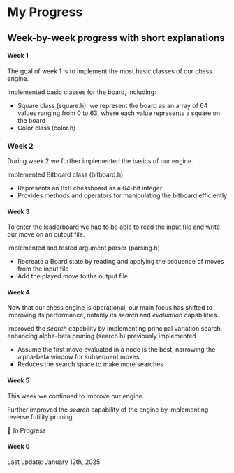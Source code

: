 # My Progress

## Week-by-week progress with short explanations

#### Week 1

The goal of week 1 is to implement the most basic classes of our chess engine.

Implemented basic classes for the board, including:
- Square class (square.h): we represent the board as an array of 64 values ranging from 0 to 63, where each value represents a square on the board
- Color class (color.h)

### Week 2

During week 2 we further implemented the basics of our engine.

Implemented Bitboard class (bitboard.h)
- Represents an 8x8 chessboard as a 64-bit integer 
- Provides methods and operators for manipulating the bitboard efficiently

#### Week 3

To enter the leaderboard we had to be able to read the input file and write our move on an output file.

Implemented and tested argument parser (parsing.h)
- Recreate a Board state by reading and applying the sequence of moves from the input file
- Add the played move to the output file

#### Week 4

Now that our chess engine is operational, our main focus has shifted to improving its performance, notably its *search* and *evaluation* capabilities.

Improved the *search* capability by implementing principal variation search, enhancing alpha-beta pruning (search.h) previously implemented
- Assume the first move evaluated in a node is the best, narrowing the alpha-beta window for subsequent moves
- Reduces the search space to make more searches

#### Week 5

This week we continued to improve our engine.

Further improved the *search* capability of the engine by implementing reverse futility pruning.

🔄 In Progress

#### Week 6


Last update: January 12th, 2025





